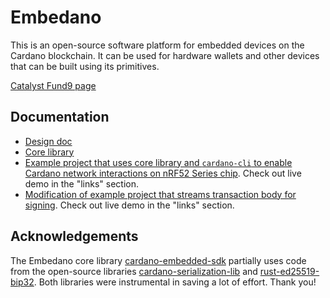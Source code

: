 # Embedano

This is an open-source software platform for embedded devices on the Cardano blockchain. It can be used for hardware wallets and other devices that can be built using its primitives.

[Catalyst Fund9 page](https://cardano.ideascale.com/c/idea/414017)

## Documentation

- [Design doc](docs/design-doc.md)
- [Core library](./docs/embedano-api-tour.md)
- [Example project that uses core library and `cardano-cli` to enable Cardano network interactions on nRF52 Series chip](./MILESTONE-3-EXAMPLE-APPLICATION.md). Check out live demo in the "links" section.
- [Modification of example project that streams transaction body for signing](./MILESTONE-4-TRANSACTION-STREAMING.md). Check out live demo in the "links" section.

## Acknowledgements

The Embedano core library  [cardano-embedded-sdk](./cardano-embedded-sdk/)  partially uses code from the open-source libraries [cardano-serialization-lib](https://github.com/Emurgo/cardano-serialization-lib) and [rust-ed25519-bip32](https://github.com/typed-io/rust-ed25519-bip32). Both libraries were instrumental in saving a lot of effort. Thank you!
